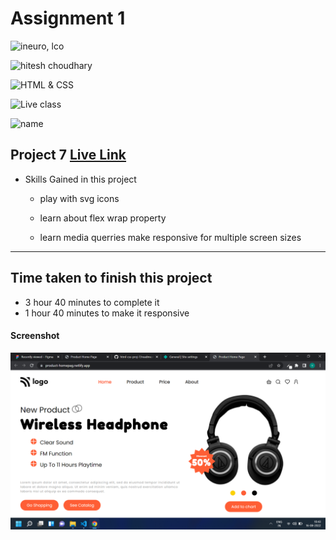# Assignment 1

![ineuro, lco](https://img.shields.io/badge/iNeuron-LCO-green)

![hitesh choudhary](https://img.shields.io/badge/Hitesh--Choudhary-Full--stack--JS--bootcamp-red)

![HTML & CSS](https://img.shields.io/badge/HTML-CSS-orange)

![Live class](https://img.shields.io/badge/LIVE--CLASS-PROJECT--7-lightgrey)

![name](https://img.shields.io/badge/Vimal--Kumar-lightgrey)

## Project 7 [Live Link](https://planthommepage.netlify.app/)

- Skills Gained in this project

  - play with svg icons

  - learn about flex wrap property

  - learn media querries make responsive for multiple screen sizes

---

## Time taken to finish this project

- 3 hour 40 minutes to complete it
- 1 hour 40 minutes to make it responsive

#### Screenshot

![Desktop](./screenshot/project%207.png)
